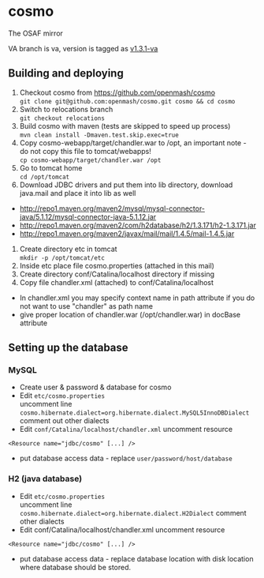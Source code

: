 cosmo
=====

The OSAF mirror

VA branch is va, version is tagged as [v1.3.1-va](https://github.com/openmash/cosmo/tree/v1.3.1-va)

## Building and deploying

1.  Checkout cosmo from https://github.com/openmash/cosmo  
 `git clone git@github.com:openmash/cosmo.git cosmo && cd cosmo`
1.  Switch to relocations branch  
 `git checkout relocations`
1.  Build cosmo with maven (tests are skipped to speed up process)  
 `mvn clean install -Dmaven.test.skip.exec=true`
1.  Copy cosmo-webapp/target/chandler.war to /opt, an important note - do not copy this file to tomcat/webapps!  
 `cp cosmo-webapp/target/chandler.war /opt`
1.  Go to tomcat home  
 `cd /opt/tomcat`
1.  Download JDBC drivers and put them into lib directory, download java.mail and place it into lib as well  
 - http://repo1.maven.org/maven2/mysql/mysql-connector-java/5.1.12/mysql-connector-java-5.1.12.jar
 - http://repo1.maven.org/maven2/com/h2database/h2/1.3.171/h2-1.3.171.jar
 - http://repo1.maven.org/maven2/javax/mail/mail/1.4.5/mail-1.4.5.jar
1.  Create directory etc in tomcat  
 `mkdir -p /opt/tomcat/etc`
1.  Inside etc place file cosmo.properties (attached in this mail)  
1.  Create directory conf/Catalina/localhost directory if missing  
1.  Copy file chandler.xml (attached) to conf/Catalina/localhost  
 - In chandler.xml you may specify context name in path attribute if you do not want to use "chandler" as path name
 - give proper location of chandler.war (/opt/chandler.war) in docBase attribute


## Setting up the database

### MySQL

+  Create user & password & database for cosmo  
+  Edit `etc/cosmo.properties`  
  uncomment line  
  `cosmo.hibernate.dialect=org.hibernate.dialect.MySQL5InnoDBDialect`  
  comment out other dialects  
+  Edit `conf/Catalina/localhost/chandler.xml`
  uncomment resource  

  `<Resource name="jdbc/cosmo" [...] />` 

+  put database access data - replace `user/password/host/database`  

### H2 (java database)

+  Edit `etc/cosmo.properties`  
  uncomment line
  `cosmo.hibernate.dialect=org.hibernate.dialect.H2Dialect`
  comment other dialects
+  Edit conf/Catalina/localhost/chandler.xml
  uncomment resource

  `<Resource name="jdbc/cosmo" [...] />`
  
+  put database access data - replace database location with disk location where database should be stored.
